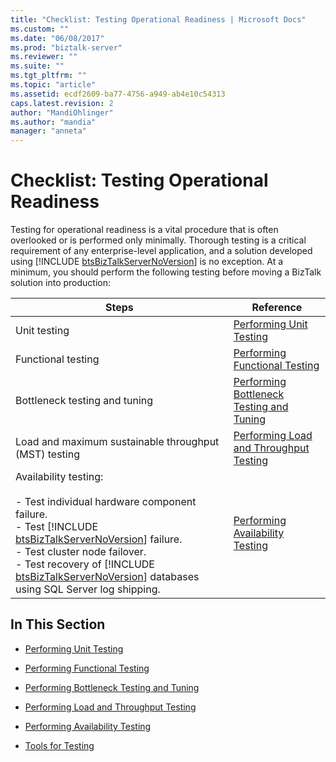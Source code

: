 ```yaml
---
title: "Checklist: Testing Operational Readiness | Microsoft Docs"
ms.custom: ""
ms.date: "06/08/2017"
ms.prod: "biztalk-server"
ms.reviewer: ""
ms.suite: ""
ms.tgt_pltfrm: ""
ms.topic: "article"
ms.assetid: ecdf2609-ba77-4756-a949-ab4e10c54313
caps.latest.revision: 2
author: "MandiOhlinger"
ms.author: "mandia"
manager: "anneta"
---
```

# Checklist: Testing Operational Readiness
Testing for operational readiness is a vital procedure that is often overlooked or is performed only minimally. Thorough testing is a critical requirement of any enterprise-level application, and a solution developed using [!INCLUDE [btsBizTalkServerNoVersion](../includes/btsbiztalkservernoversion-md.md)] is no exception. At a minimum, you should perform the following testing before moving a BizTalk solution into production:  


|                                                                                                                                                                                          Steps                                                                                                                                                                                           |                                                  Reference                                                  |
|------------------------------------------------------------------------------------------------------------------------------------------------------------------------------------------------------------------------------------------------------------------------------------------------------------------------------------------------------------------------------------------|-------------------------------------------------------------------------------------------------------------|
|                                                                                                                                                                                       Unit testing                                                                                                                                                                                       |                  [Performing Unit Testing](../technical-guides/performing-unit-testing.md)                  |
|                                                                                                                                                                                    Functional testing                                                                                                                                                                                    |            [Performing Functional Testing](../technical-guides/performing-functional-testing.md)            |
|                                                                                                                                                                              Bottleneck testing and tuning                                                                                                                                                                               | [Performing Bottleneck Testing and Tuning](../technical-guides/performing-bottleneck-testing-and-tuning.md) |
|                                                                                                                                                                  Load and maximum sustainable throughput (MST) testing                                                                                                                                                                   |   [Performing Load and Throughput Testing](../technical-guides/performing-load-and-throughput-testing.md)   |
| Availability testing:<br /><br /> -   Test individual hardware component failure.<br />-   Test [!INCLUDE [btsBizTalkServerNoVersion](../includes/btsbiztalkservernoversion-md.md)] failure.<br />-   Test cluster node failover.<br />-   Test recovery of [!INCLUDE [btsBizTalkServerNoVersion](../includes/btsbiztalkservernoversion-md.md)] databases using SQL Server log shipping. |          [Performing Availability Testing](../technical-guides/performing-availability-testing.md)          |

## In This Section  

-   [Performing Unit Testing](../technical-guides/performing-unit-testing.md)  

-   [Performing Functional Testing](../technical-guides/performing-functional-testing.md)  

-   [Performing Bottleneck Testing and Tuning](../technical-guides/performing-bottleneck-testing-and-tuning.md)  

-   [Performing Load and Throughput Testing](../technical-guides/performing-load-and-throughput-testing.md)  

-   [Performing Availability Testing](../technical-guides/performing-availability-testing.md)  

-   [Tools for Testing](~/technical-guides/tools-for-testing.md)